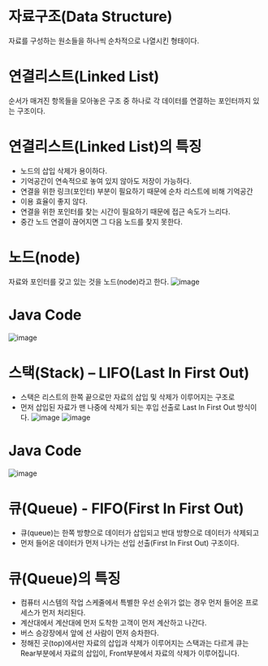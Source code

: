 # 자료구조(Data Structure)
자료를 구성하는 원소들을 하나씩 순차적으로 나열시킨 형태이다.

# 연결리스트(Linked List)
순서가 매겨진 항목들을 모아놓은 구조 중 하나로 각 데이터를 연결하는 포인터까지 있는 구조이다.

# 연결리스트(Linked List)의 특징
- 노드의 삽입 삭제가 용이하다.
- 기억공간이 연속적으로 놓여 있지 않아도 저장이 가능하다.
- 연결을 위한 링크(포인터) 부분이 필요하기 때문에 순차 리스트에 비해 기억공간 
- 이용 효율이 좋지 않다. 
- 연결을 위한 포인터를 찾는 시간이 필요하기 때문에 접근 속도가 느리다.
- 중간 노드 연결이 끊어지면 그 다음 노드를 찾지 못한다.

# 노드(node)
자료와 포인터를 갖고 있는 것을 노드(node)라고 한다.
![image](https://user-images.githubusercontent.com/122009563/226500084-c818cef5-a999-482d-9ea9-4ca3ea98bbdb.png)
# Java Code
![image](https://user-images.githubusercontent.com/122009563/226501000-f3c323b9-7df3-463b-9e3f-050b4b1cfbaa.png)

# 스택(Stack) – LIFO(Last In First Out)
- 스택은 리스트의 한쪽 끝으로만 자료의 삽입 및 삭제가 이루어지는 구조로
- 먼저 삽입된 자료가 맨 나중에 삭제가 되는 후입 선출로 Last In First Out 방식이다. 
![image](https://user-images.githubusercontent.com/122009563/226507638-45243eef-fab1-41fb-a037-6b243fd6175f.png)
![image](https://user-images.githubusercontent.com/122009563/226507676-afaae7a9-fada-414a-88bb-b2f547d331c0.png)

# Java Code
![image](https://user-images.githubusercontent.com/122009563/226522746-7e9fd663-d78c-474a-9e4b-262e883c4b2e.png)

# 큐(Queue) - FIFO(First In First Out)
- 큐(queue)는 한쪽 방향으로 데이터가 삽입되고 반대 방향으로 데이터가 삭제되고
- 먼저 들어온 데이터가 먼저 나가는 선입 선출(First In First Out) 구조이다.

# 큐(Queue)의 특징
- 컴퓨터 시스템의 작업 스케줄에서 특별한 우선 순위가 없는 경우 먼저 들어온 프로세스가 먼저 처리된다.  
- 계산대에서 계산대에 먼저 도착한 고객이 먼저 계산하고 나간다.
- 버스 승강장에서 앞에 선 사람이 먼저 승차한다.
- 정해진 곳(top)에서만 자료의 삽입과 삭제가 이루어지는 스택과는 다르게 큐는 Rear부분에서 자료의 삽입이, Front부분에서 자료의 삭제가 이루어집니다. 
